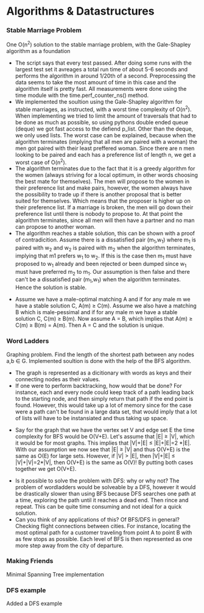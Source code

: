 # Algorithms & Datastructures

### Stable Marriage Problem
One O(n<sup>2</sup>) solution to the stable marriage problem, with the Gale-Shapley algorithm as a foundation
* The script says that every test passed. After doing some runs with the largest test set it avreages a total run time of about 5-6 seconds and performs the algorithm in around 1/20th of a second. Preprocessing the data seems to take the most amount of time in this case and the algorithm itself is pretty fast. All measurements were done using the time module with the time.perf_counter_ns() method.
* We implemented the soultion using the Gale-Shapley algorithm for stable marriages, as instructed, with a worst time complexity of O(n<sup>2</sup>). When implementing we tried to limit the amount of traversals that had to be done as much as possible, so using pythons double ended queue (deque) we got fast access to the defiend p_list. Other than the deque, we only used lists. The worst case can be explained, because when the algorithm terminates (implying that all men are paired with a woman) the men got paired with their least preffered woman. Since there are n men looking to be paired and each has a preference list of length n, we get a worst case of O(n<sup>2</sup>).
* The algorithm terminates due to the fact that it is a greedy algorithm for the women (always striving for a local optimum, in other words choosing the best mate for themselves). The men will propose to the women in their preference list and make pairs, however, the women always have the possibility to trade up if there is another proposal that is better suited for themselves. Which means that the proposer is higher up on their preference list. If a marriage is broken, the men will go down their preference list until there is nobody to propose to. At that point the algorithm terminates, since all men will then have a partner and no man can propose to another woman.
* The algorithm reaches a stable solution, this can be shown with a proof of contradicition. Assume there is a dissatisfied pair (m<sub>1</sub>,w<sub>1</sub>) where m<sub>1</sub> is paired with w<sub>2</sub> and w<sub>2</sub> is paired with m<sub>2</sub> when the algorithm terminates, implying that m1 prefers w<sub>1</sub> to w<sub>2</sub>. If this is the case then m<sub>1</sub> must have proposed to w<sub>1</sub> already and been rejected or been dumped since w<sub>1</sub> must have preferred m<sub>2</sub> to m<sub>1</sub>. Our assumption is then false and there can't be a dissatisfied pair (m<sub>1</sub>,w<sub>1</sub>) when the algorithm terminates. Hence the solution is stable.
* <p>Assume we have a male-optimal matching A and if for any male m we have a stable solution C, A(m) &ge; C(m). Assume we also have a matching B which is male-pessimal and if for any male m we have a stable solution C, C(m) &ge; B(m). Now assume A = B, which implies that A(m) &ge; C(m) &ge; B(m) = A(m). Then A = C and the solution is unique.</p>

### Word Ladders
<p>Graphing problem. Find the length of the shortest path between any nodes a,b &isin; G. Implemented soultion is done with the help of the BFS algorithm. </p>

* The graph is represented as a dicitionary with words as keys and their connecting nodes as their values.
* If one were to perform backtracking, how would that be done? For instance, each and every node could keep track of a path leading back to the starting node, and then simply return that path if the end point is found. However, this would take up a lot of memory since for the case were a path can't be found in a large data set, that would imply that a lot of lists will have to be instansiated and thus taking up space.
* <p> Say for the graph that we have the vertex set V and edge set E the time complexity for BFS would be O(V+E). Let's assume that |E| &ge; |V|, which it would be for most graphs. This implies that |V|+|E| &le; |E|+|E|=2 *|E|. With our assumption we now see that |E| &ge; |V| and thus O(V+E) is the same as O(E) for large sets. However, if |V| > |E|, then |V|+|E| &le; |V|+|V|=2*|V|, then O(V+E) is the same as O(V)! By putting both cases together we get O(V+E).  </p>
* Is it possible to solve the problem with DFS: why or why not? The problem of wordladders would be solveable by a DFS, however it would be drastically slower than using BFS because DFS searches one path at a time, exploring the path until it reaches a dead end. Then rince and repeat. This can be quite time consuming and not ideal for a quick solution.
* Can you think of any applications of this? Of BFS/DFS in general? Checking flight connections between cities. For instance, locating the most optimal path for a customer traveling from point A to point B with as few stops as possible. Each level of BFS is then represented as one more step away from the city of departure.

### Making Friends
Minimal Spanning Tree implementation

### DFS example
Added a DFS example
